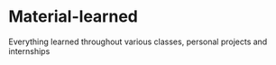 # Material-learned
Everything learned throughout various classes, personal projects and internships 
